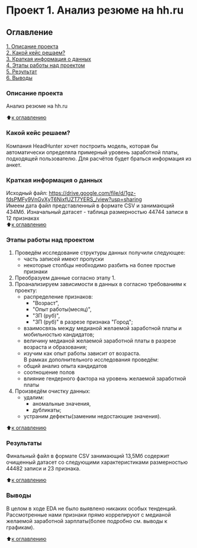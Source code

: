 # Проект 1. Анализ резюме на hh.ru

## Оглавление  
[1. Описание проекта](.README.md#Описание-проекта)  
[2. Какой кейс решаем?](.README.md#Какой-кейс-решаем)  
[3. Краткая информация о данных](.README.md#Краткая-информация-о-данных)  
[4. Этапы работы над проектом](.README.md#Этапы-работы-над-проектом)  
[5. Результат](.README.md#Результат)    
[6. Выводы](.README.md#Выводы) 

### Описание проекта    
Анализ резюме на hh.ru

:arrow_up:[к оглавлению](_)


### Какой кейс решаем?    
Компания HeadHunter хочет построить модель, которая бы автоматически определяла примерный уровень заработной платы, подходящей пользователю. Для расчётов будет браться информация из анкет. 


### Краткая информация о данных
Исходный файл: https://drive.google.com/file/d/1gz-fdsPMFy9VnGvXyT6NixfUZT7YERS_/view?usp=sharing  
Имеем дата файл представленный в формате CSV и занимающий 434Мб. Изначальный датасет - таблица размерностью 44744 записи в 12 признаках  
:arrow_up:[к оглавлению](.README.md#Оглавление)


### Этапы работы над проектом  
1. Проведём исследование структуры данных получили следующее:
   - часть записей имеют пропуски
   - некоторые столбцы необходимо разбить на более простые признаки
2. Преобразуем данные согласно этапу 1.
3. Проанализируем зависимости в данных в согласно требованиям к проекту: 
   - распределение признаков:
        - "Возраст",
        - "Опыт работы(месяц)",
        - "ЗП (руб)",
        - "ЗП (руб)" в разрезе признака "Город";
   - взаимосвязь между медианой желаемой заработной платы и мобильностью кандидатов;
   - величину медианой желаемой заработной платы в разрезе возраста и образования;
   - изучим как опыт работы зависит от возраста.  
   В рамках дополнительного исследования проведём: 
   - общий анализ опыта кандидатов
   - соотношение полов
   - влияние гендерного фактора на уровень желаемой заработной платы
4. Произведём очистку данных:
    - удалим: 
        - аномальные значения,
        - дубликаты;
    - устраним дефекты(заменим недостающие значения).


:arrow_up:[к оглавлению](.README.md#Оглавление)


### Результаты  
Финальный файл в формате CSV занимающий 13,5Мб содержит очищенный датасет со следующими характеристиками размерностью 44482 записи и 23 признака.

:arrow_up:[к оглавлению](.README.md#Оглавление)


### Выводы  
В целом в ходе EDA не было выявлено никаких особых тенденций. Рассмотренные нами признаки прямо коррелируют с медианой желаемой заработной зарплаты(более подробно см. выводы к графикам).


:arrow_up:[к оглавлению](.README.md#Оглавление)

